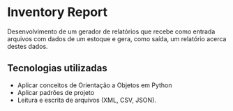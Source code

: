 # Inventory Report

Desenvolvimento de um gerador de relatórios que recebe como entrada arquivos com dados de um estoque e gera, como saída, um relatório acerca destes dados.

## Tecnologias utilizadas
- Aplicar conceitos de Orientação a Objetos em Python
- Aplicar padrões de projeto
- Leitura e escrita de arquivos (XML, CSV, JSON).
